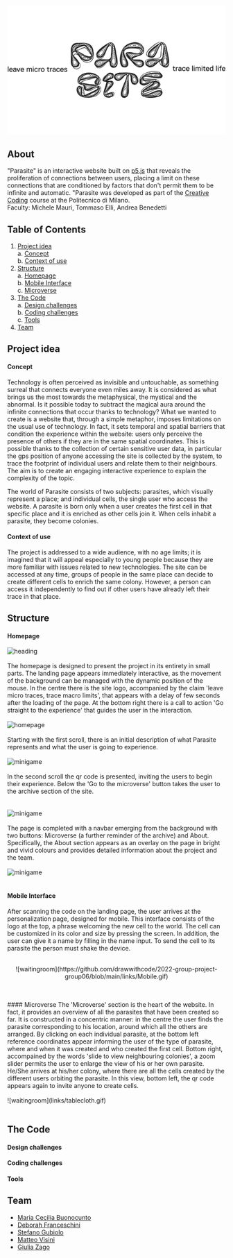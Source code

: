 <p align="center">
  <img src="https://github.com/drawwithcode/2022-group-project-group06/blob/main/links/logo.png" />
</p>

## About
"Parasite" is an interactive website built on [p5.js](https://p5js.org) that reveals the proliferation of connections between users, placing a limit on these connections that are conditioned by factors that don't permit them to be infinite and automatic.
"Parasite was developed as part of the [Creative Coding](https://drawwithcode.github.io/) course at the Politecnico di Milano.
<br>Faculty: Michele Mauri, Tommaso Elli, Andrea Benedetti

## Table of Contents
1. [Project idea](#Project-idea)<br>
a. [Concept](#concept)<br>
b. [Context of use](#context-of-use)<br>
2. [Structure](#structure)<br>
a. [Homepage](#homepage)<br>
b. [Mobile Interface](#mobile-interface)<br>
c. [Microverse](#microverse)<br>
3. [The Code](#the-code)<br>
a. [Design challenges](#design-challenges)<br>
b. [Coding challenges](#coding-challenges)<br>
c. [Tools](#tools)<br>
4. [Team](#team)<br>

## Project idea
#### Concept
Technology is often perceived as invisible and untouchable, as something surreal that connects everyone even miles away. It is considered as what brings us the most towards the metaphysical, the mystical and the abnormal. Is it possible today to subtract the magical aura around the infinite connections that occur thanks to technology?
What we wanted to create is a website that, through a simple metaphor, imposes limitations on the usual use of technology. In fact, it sets temporal and spatial barriers that condition the experience within the website: users only perceive the presence of others if they are in the same spatial coordinates. 
This is possible thanks to the collection of certain sensitive user data, in particular the gps position of anyone accessing the site is collected by the system, to trace the footprint of individual users and relate them to their neighbours. The aim is to create an engaging interactive experience to explain the complexity of the topic.

The world of Parasite consists of two subjects: parasites, which visually represent a place; and individual cells, the single user who access the website. A parasite is born only when a user creates the first cell in that specific place and it is enriched as other cells join it. When cells inhabit a parasite, they become colonies.


#### Context of use
The project is addressed to a wide audience, with no age limits; it is imagined that it will appeal especially to young people because they are more familiar with issues related to new technologies. 
The site can be accessed at any time, groups of people in the same place can decide to create different cells to enrich the same colony. However, a person can access it independently to find out if other users have already left their trace in that place.



## Structure
#### Homepage

![heading](https://github.com/drawwithcode/2022-group-project-group06/blob/main/links/Intro.gif)
<br>
<br>
The homepage is designed to present the project in its entirety in small parts. The landing page appears immediately interactive, as the movement of the background can be managed with the dynamic position of the mouse. In the centre there is the site logo, accompanied by the claim 'leave micro traces, trace macro limits', that appears with a delay of few seconds after the loading of the page. At the bottom right there is a call to action 'Go straight to the experience' that guides the user in the interaction.<br>
<br>
![homepage](https://github.com/drawwithcode/2022-group-project-group06/blob/main/links/PrimaInterfacciaMov.gif)
<br>
<br>Starting with the first scroll, there is an initial description of what Parasite represents and what the user is going to experience.<br>
<br>
![minigame](https://github.com/drawwithcode/2022-group-project-group06/blob/main/links/SecondaInterfaccia.gif)
<br>
<br>
 In the second scroll the qr code is presented,  inviting the users to begin their experience. Below the 'Go to the microverse' button takes the user to the archive section of the site.<br>
<br>
<br>
![minigame](https://github.com/drawwithcode/2022-group-project-group06/blob/main/links/TerzaInterfaccia.gif)
<br>
<br>The page is completed with a navbar emerging from the background with two buttons: Microverse (a further reminder of the archive) and About. Specifically, the About section appears as an overlay on the page in bright and vivid colours and provides detailed information about the project and the team. <br>
<br>
![minigame](https://github.com/drawwithcode/2022-group-project-group06/blob/main/links/About.gif)
<br>
<br>
#### Mobile Interface
After scanning the code on the landing page, the user arrives at the personalization page, designed for mobile. This interface consists of the logo at the top, a phrase welcoming the new cell to the world. The cell can be customized in its color and size by pressing the screen. In addition, the user can give it a name by filling in the name input. To send the cell to its parasite the person must shake the device.<br>
<br>
<p align="center">
![waitingroom](https://github.com/drawwithcode/2022-group-project-group06/blob/main/links/Mobile.gif)
</p>
<br>
<br>
#### Microverse
The 'Microverse' section is the heart of the website. In fact, it provides an overview of all the parasites that have been created so far. It is constructed in a concentric manner: in the centre the user finds the parasite corresponding to his location, around which all the others are arranged. By clicking on each individual parasite, at the bottom left reference coordinates appear informing the user of the type of parasite, where and when it was created and who created the first cell.
Bottom right, accompained by the words 'slide to view neighbouring colonies', a zoom slider permits the user to enlarge the view of his or her own parasite. He/She arrives at his/her colony, where there are all the cells created by the different users orbiting the parasite. In this view, bottom left, the qr code appears again to invite anyone to create cells.<br>
<br>
![waitingroom](links/tablecloth.gif)
<br>
<br>


## The Code


#### Design challenges

#### Coding challenges



#### Tools


## Team
* [Maria Cecilia Buonocunto](mailto:)  
* [Deborah Franceschini](mailto:dfranceschini18@gmail.com)
* [Stefano Gubiolo](mailto:stefano.gubiolo@gmail.com)  
* [Matteo Visini](mailto:matteo.visini.99@gmail.com)
* [Giulia Zago](mailto:giulia.zago16@gmail.com)
